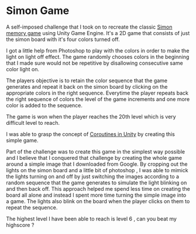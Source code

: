 # Simon Game 

A self-imposed challenge that I took on to recreate the classic [Simon memory game](https://en.wikipedia.org/wiki/Simon_(game)) using Unity Game Engine. It's a 2D game that consists of just the simon board with it's four colors turned off.

I got a little help from Photoshop to play with the colors in order to make the light on light off effect. The game randomly chooses colors in the beginning that I made sure would not be repetitive by disallowing consecutive same color light on. 

The players objective is to retain the color sequence that the game generates and repeat it back on the simon board by clicking on the appropriate colors in the right sequence. Everytime the player repeats back the right sequence of colors the level of the game increments and one more color is added to the sequence. 

The game is won when the player reaches the 20th level which is very difficult level to reach.

I was able to grasp the concept of [Coroutines in Unity](https://docs.unity3d.com/Manual/Coroutines.html) by creating this simple game. 

Part of the challenge was to create this game in the simplest way possible and I believe that I conquered that challenge by creating the whole game around a simple image that I downloaded from Google. By cropping out the lights on the simon board and a little bit of photoshop , I was able to mimick the lights turning on and off by just switching the images according to a random sequence that the game generates to simulate the light blinking on and then back off. This approach helped me spend less time on creating the board all alone and instead I spent more time turning the simple image into a game. The lights also blink on the board when the player clicks on them to repeat the sequence.

The highest level I have been able to reach is level 6 , can you beat my highscore ?
